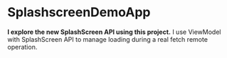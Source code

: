 # SplashscreenDemoApp
**I explore the new SplashScreen API using this project.**
I use ViewModel with SplashScreen API to manage loading during a real fetch remote operation.
